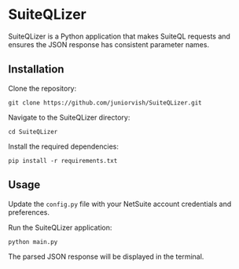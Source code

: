 # SuiteQLizer

SuiteQLizer is a Python application that makes SuiteQL requests and ensures the JSON response has consistent parameter names.

## Installation

Clone the repository:

```
git clone https://github.com/juniorvish/SuiteQLizer.git
```

Navigate to the SuiteQLizer directory:

```
cd SuiteQLizer
```

Install the required dependencies:

```
pip install -r requirements.txt
```

## Usage

Update the `config.py` file with your NetSuite account credentials and preferences.

Run the SuiteQLizer application:

```
python main.py
```

The parsed JSON response will be displayed in the terminal.